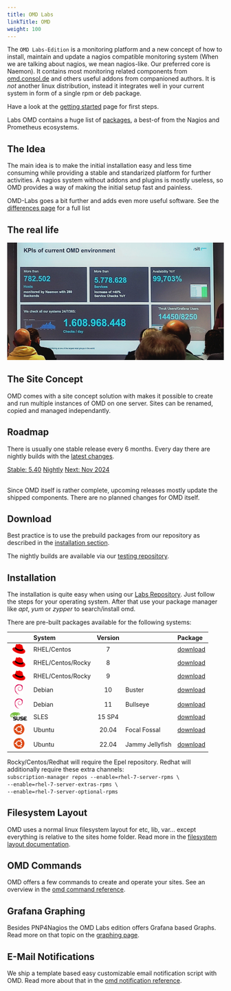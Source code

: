 ```yaml
---
title: OMD Labs
linkTitle: OMD
weight: 100
---
```


The `OMD Labs-Edition` is a monitoring platform and a new concept of how to install, maintain and update a nagios compatible monitoring system (When we are talking about nagios, we mean nagios-like. Our preferred core is Naemon). It contains most monitoring related components from [omd.consol.de](/) and others useful addons from companioned authors. It is _not_ another linux distribution, instead it integrates well in your current system in form of a single rpm or deb package.

Have a look at the [getting started](getting_started) page for first steps.

Labs OMD contains a huge list of [packages](packages), a best-of from the Nagios and Prometheus ecosystems.

## The Idea

The main idea is to make the initial installation easy and less time consuming while providing a stable and standarized platform for further activities. A nagios system without addons and plugins is mostly useless, so OMD provides a way of making the initial setup fast and painless.

OMD-Labs goes a bit further and adds even more useful software. See the [differences page](differences) for a full list

## The real life

![A large OMD installation](osmc-omd.jpg)

## The Site Concept

OMD comes with a site concept solution with makes it possible to create and run multiple instances of OMD on one server. Sites can be renamed, copied and managed independantly.

## Roadmap

There is usually one stable release every 6 months. Every day there are nightly builds with the [latest changes](https://github.com/ConSol-Monitoring/omd/blob/labs/Changelog).

<div class="btn-group btn-group-lg releaseplan" role="group" aria-label="Release plan" style="width:100%;">
  <a class="btn btn-success" href="#download" role="button" style="width:50%;">Stable: 5.40</a>
  <a class="btn btn-info" href="https://labs.consol.de/omd/builds.html" role="button" style="width:25%;">Nightly</a>
  <a class="btn btn-warning" href="https://github.com/ConSol-Monitoring/omd/blob/labs/Changelog" role="button" target="_blank" style="width:25%;">Next: Nov 2024</a>
</div>
<br clear="both">

Since OMD itself is rather complete, upcoming releases mostly update the shipped
components. There are no planned changes for OMD itself.

## Download

Best practice is to use the prebuild packages from our repository as described in the [installation section](#installation).

The nightly builds are available via our [testing repository](https://labs.consol.de/repo/testing/).

## Installation

The installation is quite easy when using our [Labs Repository](https://labs.consol.de/repo/stable/). Just follow the steps for your operating system. After that use
your package manager like _apt_, _yum_ or _zypper_ to search/install omd.

There are pre-built packages available for the following systems:

|| System | Version || Package |
|:--:|:-------|:-----------------:|:---------------|:---|
| <img src="rhel.png" alt="rhel" width="30"/> | RHEL/Centos | 7 | | [download](https://labs.consol.de/repo/stable/#_7) |
| <img src="rhel.png" alt="rhel" width="30"/> | RHEL/Centos/Rocky | 8 | | [download](https://labs.consol.de/repo/stable/#_8) |
| <img src="rhel.png" alt="rhel" width="30"/> | RHEL/Centos/Rocky | 9 | | [download](https://labs.consol.de/repo/stable/#_9) |
| <img src="debian.png" alt="debian" width="20"/> | Debian | 10 | Buster | [download](https://labs.consol.de/repo/stable/#_debian_bullseye_10_0) |
| <img src="debian.png" alt="debian" width="20"/> | Debian | 11 | Bullseye | [download](https://labs.consol.de/repo/stable/#_debian_bullseye_11_0) |
| <img src="sles.png" alt="sles" width="40"/> | SLES | 15 SP4 | | [download](https://labs.consol.de/repo/stable/#_sles_15_sp4) |
| <img src="ubuntu.png" alt="ubuntu" width="25"/> | Ubuntu | 20.04 | Focal Fossal | [download](https://labs.consol.de/repo/stable/#_ubuntu_focal_fossal_20_04) |
| <img src="ubuntu.png" alt="ubuntu" width="25"/> | Ubuntu | 22.04 | Jammy Jellyfish| [download](https://labs.consol.de/repo/stable/#_ubuntu_jammy_jellyfish_22_04) |

<p class="hint">
Rocky/Centos/Redhat will require the Epel repository. Redhat will additionally require these extra channels:<br><code>subscription-manager repos --enable=rhel-7-server-rpms \<br>--enable=rhel-7-server-extras-rpms \<br>--enable=rhel-7-server-optional-rpms</code>
</p>

## Filesystem Layout

OMD uses a normal linux filesystem layout for etc, lib, var... except everything is relative to the sites home folder.
Read more in the [filesystem layout documentation](filesystem_layout).

## OMD Commands

OMD offers a few commands to create and operate your sites.
See an overview in the [omd command reference](commands).

## Grafana Graphing

Besides PNP4Nagios the OMD Labs edition offers Grafana based Graphs. Read more on
that topic on the [graphing page](howtos/grafana/).

## E-Mail Notifications

We ship a template based easy customizable email notification script with OMD.
Read more about that in the [omd notification reference](howtos/html_notifications/).
